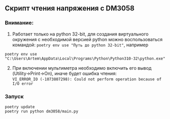 ## Скрипт чтения напряжения с DM3058

### Внимание:
1. Работает только на python 32-bit, для создания виртуального окружения с
необходимой версией python можно воспользоваться командой: `poetry env use "Путь до python 32-bit"`, например
```console
poetry env use "C:\Users\Artem\AppData\Local\Programs\Python\Python310-32\python.exe"
```
2. При включении мультиметра необходимо включить его вывод
 (Utility&rarr;Print&rarr;On), иначе будет ошибка чтения:  
 `VI_ERROR_IO (-1073807298): Could not perform operation because of I/O error`
 
### Запуск
```console
poetry update
poetry run python dm3058/main.py
```